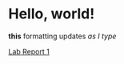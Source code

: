 # Hello, world!

**this** formatting updates _as I type_ 

[Lab Report 1](https://ucsdjonghun.github.io/CSE15L_Labreports-fa22/lab-report-1-week-0)
